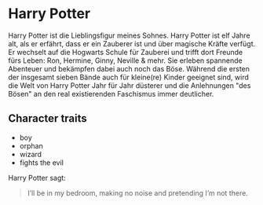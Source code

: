 # Harry Potter

Harry Potter ist die Lieblingsfigur meines Sohnes. Harry Potter ist elf Jahre alt, als er erfährt, dass er ein Zauberer ist und über magische Kräfte verfügt. Er wechselt auf die Hogwarts Schule für Zauberei und trifft dort Freunde fürs Leben: Ron, Hermine, Ginny, Neville & mehr. Sie erleben spannende Abenteuer und bekämpfen dabei auch noch das Böse. Während die ersten der insgesamt sieben Bände auch für kleine(re) Kinder geeignet sind, wird die Welt von Harry Potter Jahr für Jahr düsterer und die Anlehnungen "des Bösen" an den real existierenden Faschismus immer deutlicher.

## Character traits

* boy
* orphan
* wizard
* fights the evil

Harry Potter sagt:

> I’ll be in my bedroom, making no noise
> and pretending I’m not there.
